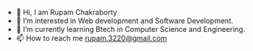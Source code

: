 - 👋 Hi, I am Rupam Chakraborty
- 👀 I’m interested in Web development and Software Development.
- 🌱 I’m currently learning Btech in Computer Science and Engineering.
- 📫 How to reach me rupam.3220@gmail.com

<!---
Rupam3220/Rupam3220 is a ✨ special ✨ repository because its `README.md` (this file) appears on your GitHub profile.
You can click the Preview link to take a look at your changes.
--->
